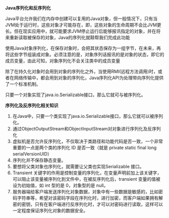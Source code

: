 **Java序列化和反序列化**

Java平台允许我们在内存中创建可以复用的Java对象，但一般情况下，只有当JVM处于运行时，这些对象才可能存在，即，这些对象的生命周期不会比JVM更长。但在现实应用中，就可能要求JVM停止运行后能够报讯指定的对象，并在将来重新读取被保存的对象，Java的序列化就鞥帮我们完成此功能

使用Java对象序列化，在保存对象时，会把其状态保存为一组字节，在未来，再将这些字节组装成对象。必须注意的是，对象序列话报讯的是对象的状态，即它的成员变量，由此可知，对象序列化不会关注类中的成员变量

除了在持久化对象时会用到对象的序列化之外，当使用RMI(远程方法调用)时，或者在网络传输中，都会用到对象的序列化，Java序列化API为处理带向序列化提供了一个标准机制。

只要一个对象实现了java.io.Serializable接口，那么它就可与被序列化。

**序列化及反序列化相关知识**

1. 在Java中，只要一个类实现了java.io.Serializable接口，那么它就可以被序列化。
2. 通过ObjectOutputStream和ObjectInputStream对对象进行序列化及反序列化
3. 虚拟机是否允许反序列化，不仅取决于类路径和功能代码是否一致，一个非常重要的一点是两个类的序列化 ID 是否一致（就是 private static final long serialVersionUID）
4. 序列化并不保存静态变量。
5. 要想将父类对象也序列化，就需要让父类也实现Serializable 接口。
6. Transient 关键字的作用是控制变量的序列化，在变量声明前加上该关键字，可以阻止该变量被序列化到文件中，在被反序列化后，transient 变量的值被设为初始值，如 int 型的是 0，对象型的是 null。
7. 服务器端给客户端发送序列化对象数据，对象中有一些数据是敏感的，比如密码字符串等，希望对该密码字段在序列化时，进行加密，而客户端如果拥有解密的密钥，只有在客户端进行反序列化时，才可以对密码进行读取，这样可以一定程度保证序列化对象的数据安全。